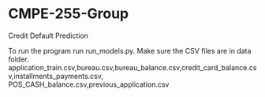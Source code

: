 # CMPE-255-Group
Credit Default Prediction

To run the program run run_models.py.
Make sure the CSV files are in data folder.
application_train.csv,bureau.csv,bureau_balance.csv,credit_card_balance.csv,installments_payments.csv,
POS_CASH_balance.csv,previous_application.csv
